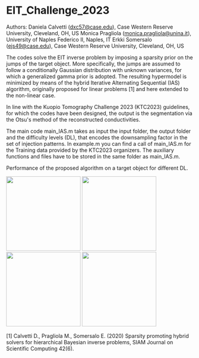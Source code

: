 # EIT_Challenge_2023

Authors: Daniela Calvetti (dxc57@case.edu), Case Western Reserve University, Cleveland, OH, US 
         Monica Pragliola (monica.pragliola@unina.it), University of Naples Federico II, Naples, IT
         Erkki Somersalo (ejs49@case.edu), Case Western Reserve University, Cleveland, OH, US

The codes solve the EIT inverse problem by imposing a sparsity prior on the jumps of the target object. More specifically, the jumps are assumed to follow a conditionally Gaussian distribution with unknown variances, for which a generalized gamma prior is adopted. The resulting hypermodel is minimized by means of the hybrid Iterative Alternating Sequential (IAS) algorithm, originally proposed for linear problems [1] and here extended to the non-linear case.

In line with the Kuopio Tomography Challenge 2023 (KTC2023) guidelines, for which the codes have been designed, the output is the segmentation via the Otsu's method of the reconstructed conductivities.

The main code main_IAS.m takes as input the input folder, the output folder and the difficulty levels (DL), that encodes the downsampling factor in the set of injection patterns. In example.m you can find a call of main_IAS.m for the Training data provided by the KTC2023 organizers. The auxiliary functions and files have to be stored in the same folder as main_IAS.m.




Performance of the proposed algorithm on a target object for different DL.

<img src="https://github.com/MonicaPragliola/EIT_Challenge_2023/assets/122533069/0ca6c35f-d275-450a-940a-a5a52502e02b" width="200">
<img src="https://github.com/MonicaPragliola/EIT_Challenge_2023/assets/122533069/8af11afb-7af8-496b-93f0-c25e86171fe9" width="200">
<img src="https://github.com/MonicaPragliola/EIT_Challenge_2023/assets/122533069/1828433e-60d4-48a3-874b-96106a64081a" width="200">
<img src="https://github.com/MonicaPragliola/EIT_Challenge_2023/assets/122533069/b5028368-a7b3-4b7b-9173-60de37deb419" width="200">




[1] Calvetti D., Pragliola M., Somersalo E. (2020) Sparsity promoting hybrid solvers for hierarchical Bayesian inverse problems, SIAM Journal on Scientific Computing 42(6).



